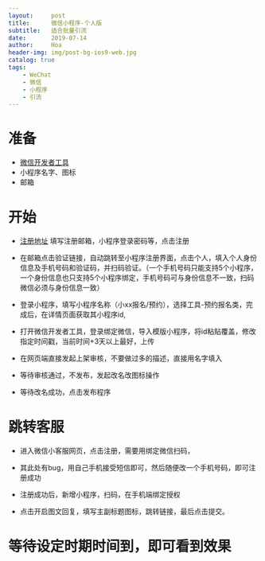 ```yaml
---
layout:     post
title:      微信小程序-个人版
subtitle:   适合批量引流
date:       2019-07-14
author:     Hoa
header-img: img/post-bg-ios9-web.jpg
catalog: true
tags:
    - WeChat
    - 微信
    - 小程序
    - 引流
---
```

# 准备
- [微信开发者工具](https://developers.weixin.qq.com/miniprogram/dev/devtools/download.html) 
- 小程序名字、图标
- 邮箱

# 开始
- [注册地址](https://mp.weixin.qq.com/wxopen/waregister?action=step1&token=&lang=zh_CN)
填写注册邮箱，小程序登录密码等，点击注册

- 在邮箱点击验证链接，自动跳转至小程序注册界面，点击个人，填入个人身份信息及手机号码和验证码，并扫码验证。（一个手机号码只能支持5个小程序，一个身份信息也只支持5个小程序绑定，手机号码可与身份信息不一致，扫码微信必须与身份信息一致）

- 登录小程序，填写小程序名称（小xx报名/预约），选择工具-预约报名类，完成后，在详情页面获取其小程序id,

- 打开微信开发者工具，登录绑定微信，导入模版小程序，将id粘贴覆盖，修改指定时间戳，当前时间+3天以上最好，上传

- 在网页端直接发起上架审核，不要做过多的描述，直接用名字填入

- 等待审核通过，不发布，发起改名改图标操作

- 等待改名成功，点击发布程序

# 跳转客服
- 进入微信小客服网页，点击注册，需要用绑定微信扫码，

- 其此处有bug，用自己手机接受短信即可，然后随便改一个手机号码，即可注册成功

- 注册成功后，新增小程序，扫码，在手机端绑定授权

- 点击开启图文回复，填写主副标题图标，跳转链接，最后点击提交。

# 等待设定时期时间到，即可看到效果
